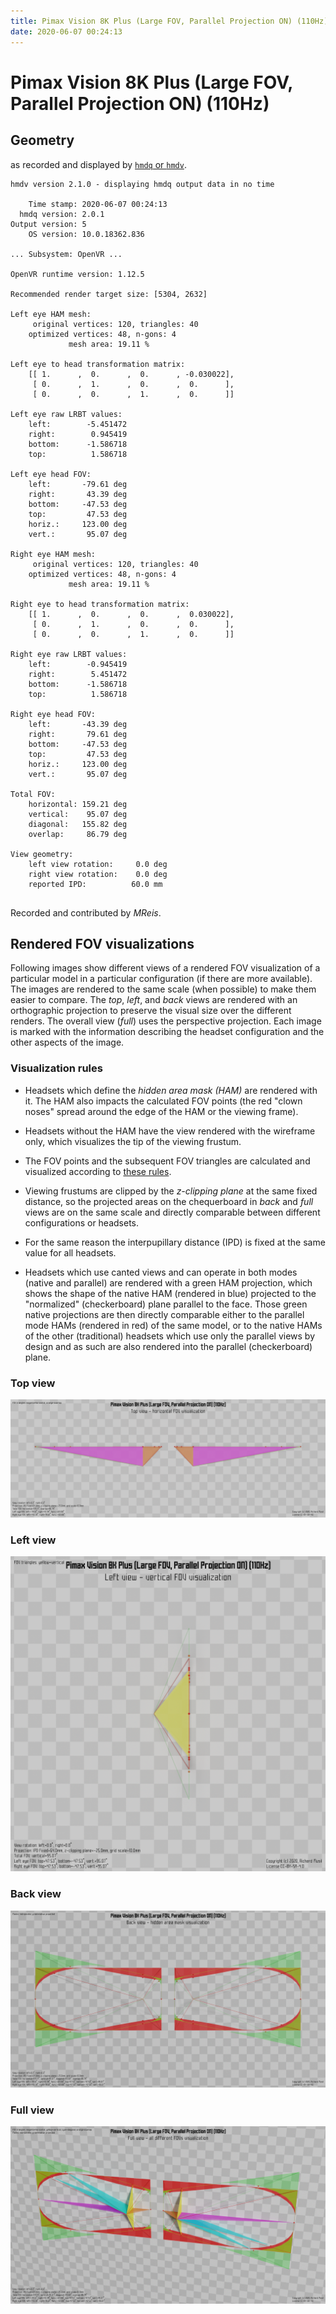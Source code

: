 ```yaml
---
title: Pimax Vision 8K Plus (Large FOV, Parallel Projection ON) (110Hz)
date: 2020-06-07 00:24:13
---
```

# Pimax Vision 8K Plus (Large FOV, Parallel Projection ON) (110Hz)

## Geometry

as recorded and displayed by [`hmdq` or `hmdv`](https://github.com/risa2000/hmdq).
```
hmdv version 2.1.0 - displaying hmdq output data in no time

    Time stamp: 2020-06-07 00:24:13
  hmdq version: 2.0.1
Output version: 5
    OS version: 10.0.18362.836

... Subsystem: OpenVR ...

OpenVR runtime version: 1.12.5

Recommended render target size: [5304, 2632]

Left eye HAM mesh:
     original vertices: 120, triangles: 40
    optimized vertices: 48, n-gons: 4
             mesh area: 19.11 %

Left eye to head transformation matrix:
    [[ 1.      ,  0.      ,  0.      , -0.030022],
     [ 0.      ,  1.      ,  0.      ,  0.      ],
     [ 0.      ,  0.      ,  1.      ,  0.      ]]

Left eye raw LRBT values:
    left:        -5.451472
    right:        0.945419
    bottom:      -1.586718
    top:          1.586718

Left eye head FOV:
    left:       -79.61 deg
    right:       43.39 deg
    bottom:     -47.53 deg
    top:         47.53 deg
    horiz.:     123.00 deg
    vert.:       95.07 deg

Right eye HAM mesh:
     original vertices: 120, triangles: 40
    optimized vertices: 48, n-gons: 4
             mesh area: 19.11 %

Right eye to head transformation matrix:
    [[ 1.      ,  0.      ,  0.      ,  0.030022],
     [ 0.      ,  1.      ,  0.      ,  0.      ],
     [ 0.      ,  0.      ,  1.      ,  0.      ]]

Right eye raw LRBT values:
    left:        -0.945419
    right:        5.451472
    bottom:      -1.586718
    top:          1.586718

Right eye head FOV:
    left:       -43.39 deg
    right:       79.61 deg
    bottom:     -47.53 deg
    top:         47.53 deg
    horiz.:     123.00 deg
    vert.:       95.07 deg

Total FOV:
    horizontal: 159.21 deg
    vertical:    95.07 deg
    diagonal:   155.82 deg
    overlap:     86.79 deg

View geometry:
    left view rotation:     0.0 deg
    right view rotation:    0.0 deg
    reported IPD:          60.0 mm


```
Recorded and contributed by _MReis_.

## Rendered FOV visualizations

Following images show different views of a rendered FOV visualization of a
particular model in a particular configuration (if there are more available).
The images are rendered to the same scale (when possible) to make them easier
to compare. The _top_, _left_, and _back_ views are rendered with an
orthographic projection to preserve the visual size over the different renders.
The overall view (_full_) uses the perspective projection. Each image is marked
with the information describing the headset configuration and the other aspects
of the image.

### Visualization rules

* Headsets which define the _hidden area mask (HAM)_ are rendered with it. The
  HAM also impacts the calculated FOV points (the red "clown noses" spread
  around the edge of the HAM or the viewing frame).

* Headsets without the HAM have the view rendered with the wireframe only, which
  visualizes the tip of the viewing frustum.

* The FOV points and the subsequent FOV triangles are calculated and visualized
  according to [these
  rules](https://risa2000.github.io/vrdocs/docs/hmd_fov_calculation).

* Viewing frustums are clipped by the _z-clipping plane_ at the same fixed
  distance, so the projected areas on the chequerboard in _back_ and _full_
  views are on the same scale and directly comparable between different
  configurations or headsets.

* For the same reason the interpupillary distance (IPD) is fixed at the same
  value for all headsets.

* Headsets which use canted views and can operate in both modes (native and
  parallel) are rendered with a green HAM projection, which shows the shape of
  the native HAM (rendered in blue) projected to the "normalized"
  (checkerboard) plane parallel to the face. Those green native projections are
  then directly comparable either to the parallel mode HAMs (rendered in red)
  of the same model, or to the native HAMs of the other (traditional) headsets
  which use only the parallel views by design and as such are also rendered
  into the parallel (checkerboard) plane.

### Top view
[![Pimax Vision 8K Plus (Large FOV, Parallel Projection ON) (110Hz) - top view](../images/PimaxVision8KPlus_Large_PP_110Hz_top.dmx.png)](../images/PimaxVision8KPlus_Large_PP_110Hz_top.dmx.png)

### Left view
[![Pimax Vision 8K Plus (Large FOV, Parallel Projection ON) (110Hz) - left view](../images/PimaxVision8KPlus_Large_PP_110Hz_left.dmx.png)](../images/PimaxVision8KPlus_Large_PP_110Hz_left.dmx.png)

### Back view
[![Pimax Vision 8K Plus (Large FOV, Parallel Projection ON) (110Hz) - back view](../images/PimaxVision8KPlus_Large_PP_110Hz_back.dmx.png)](../images/PimaxVision8KPlus_Large_PP_110Hz_back.dmx.png)

### Full view
[![Pimax Vision 8K Plus (Large FOV, Parallel Projection ON) (110Hz) - full view](../images/PimaxVision8KPlus_Large_PP_110Hz_over.dmx.png)](../images/PimaxVision8KPlus_Large_PP_110Hz_over.dmx.png)

